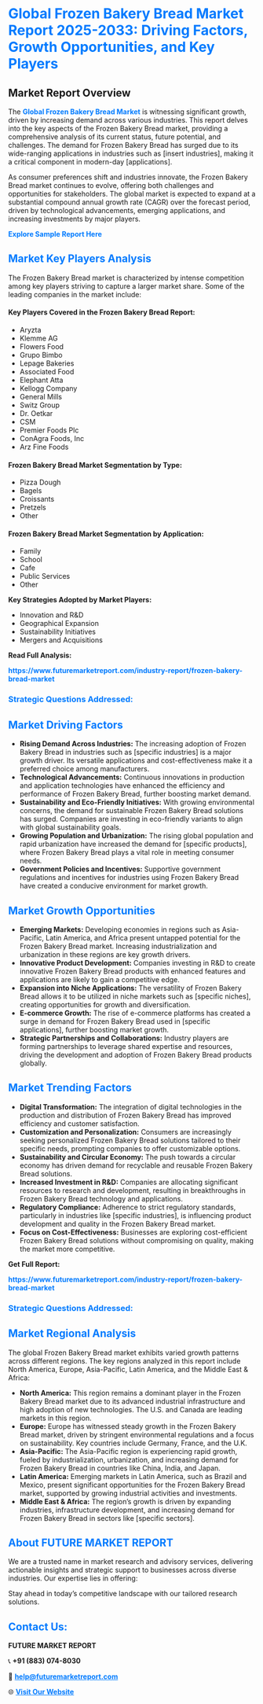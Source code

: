 <h1 style="color: #007BFF;">Global Frozen Bakery Bread Market Report 2025-2033: Driving Factors, Growth Opportunities, and Key Players</h1>

<section id="overview">
<h2>Market Report Overview</h2>
<p>The <a href="https://www.futuremarketreport.com/industry-report/frozen-bakery-bread-market" style="color: #007BFF; text-decoration: none;"><strong>Global Frozen Bakery Bread Market</strong></a> is witnessing significant growth, driven by increasing demand across various industries. This report delves into the key aspects of the Frozen Bakery Bread market, providing a comprehensive analysis of its current status, future potential, and challenges. The demand for Frozen Bakery Bread has surged due to its wide-ranging applications in industries such as [insert industries], making it a critical component in modern-day [applications].</p>
<p>As consumer preferences shift and industries innovate, the Frozen Bakery Bread market continues to evolve, offering both challenges and opportunities for stakeholders. The global market is expected to expand at a substantial compound annual growth rate (CAGR) over the forecast period, driven by technological advancements, emerging applications, and increasing investments by major players.</p>
</section>

<section id="overview">
<p><a href="https://www.futuremarketreport.com/request-sample/reportId=89546" style="color: #007BFF; text-decoration: none;"><strong>Explore Sample Report Here</strong></a></p>
</section>

<section id="key-players">
<h2 style="color: #007BFF;">Market Key Players Analysis</h2>
<p>The Frozen Bakery Bread market is characterized by intense competition among key players striving to capture a larger market share. Some of the leading companies in the market include:</p>
<h4>Key Players Covered in the Frozen Bakery Bread Report:</h4>
<ul><li>Aryzta</li><li>Klemme AG</li><li>Flowers Food</li><li>Grupo Bimbo</li><li>Lepage Bakeries</li><li>Associated Food</li><li>Elephant Atta</li><li>Kellogg Company</li><li>General Mills</li><li>Switz Group</li><li>Dr. Oetkar</li><li>CSM</li><li>Premier Foods Plc</li><li>ConAgra Foods, Inc</li><li>Arz Fine Foods</li></ul>
<h4>Frozen Bakery Bread Market Segmentation by Type:</h4>
<ul><li>Pizza Dough</li><li>Bagels</li><li>Croissants</li><li>Pretzels</li><li>Other</li></ul>

<h4>Frozen Bakery Bread Market Segmentation by Application:</h4>
<ul><li>Family</li><li>School</li><li>Cafe</li><li>Public Services</li><li>Other</li></ul>
<p><strong>Key Strategies Adopted by Market Players:</strong></p>
<ul>
<li>Innovation and R&D</li>
<li>Geographical Expansion</li>
<li>Sustainability Initiatives</li>
<li>Mergers and Acquisitions</li>
</ul>
</section>

<section>
<p><strong>Read Full Analysis: </strong></p><a href="https://www.futuremarketreport.com/industry-report/frozen-bakery-bread-market" style="color: #007BFF; text-decoration: none;"><strong>https://www.futuremarketreport.com/industry-report/frozen-bakery-bread-market</strong></a>
<h3 style="color: #007BFF;">Strategic Questions Addressed:</h3>
</section>

<section id="driving-factors">
<h2 style="color: #007BFF;">Market Driving Factors</h2>
<ul>
<li><strong>Rising Demand Across Industries:</strong> The increasing adoption of Frozen Bakery Bread in industries such as [specific industries] is a major growth driver. Its versatile applications and cost-effectiveness make it a preferred choice among manufacturers.</li>
<li><strong>Technological Advancements:</strong> Continuous innovations in production and application technologies have enhanced the efficiency and performance of Frozen Bakery Bread, further boosting market demand.</li>
<li><strong>Sustainability and Eco-Friendly Initiatives:</strong> With growing environmental concerns, the demand for sustainable Frozen Bakery Bread solutions has surged. Companies are investing in eco-friendly variants to align with global sustainability goals.</li>
<li><strong>Growing Population and Urbanization:</strong> The rising global population and rapid urbanization have increased the demand for [specific products], where Frozen Bakery Bread plays a vital role in meeting consumer needs.</li>
<li><strong>Government Policies and Incentives:</strong> Supportive government regulations and incentives for industries using Frozen Bakery Bread have created a conducive environment for market growth.</li>
</ul>
</section>

<section id="growth-opportunities">
<h2 style="color: #007BFF;">Market Growth Opportunities</h2>
<ul>
<li><strong>Emerging Markets:</strong> Developing economies in regions such as Asia-Pacific, Latin America, and Africa present untapped potential for the Frozen Bakery Bread market. Increasing industrialization and urbanization in these regions are key growth drivers.</li>
<li><strong>Innovative Product Development:</strong> Companies investing in R&D to create innovative Frozen Bakery Bread products with enhanced features and applications are likely to gain a competitive edge.</li>
<li><strong>Expansion into Niche Applications:</strong> The versatility of Frozen Bakery Bread allows it to be utilized in niche markets such as [specific niches], creating opportunities for growth and diversification.</li>
<li><strong>E-commerce Growth:</strong> The rise of e-commerce platforms has created a surge in demand for Frozen Bakery Bread used in [specific applications], further boosting market growth.</li>
<li><strong>Strategic Partnerships and Collaborations:</strong> Industry players are forming partnerships to leverage shared expertise and resources, driving the development and adoption of Frozen Bakery Bread products globally.</li>
</ul>
</section>

<section id="trending-factors">
<h2 style="color: #007BFF;">Market Trending Factors</h2>
<ul>
<li><strong>Digital Transformation:</strong> The integration of digital technologies in the production and distribution of Frozen Bakery Bread has improved efficiency and customer satisfaction.</li>
<li><strong>Customization and Personalization:</strong> Consumers are increasingly seeking personalized Frozen Bakery Bread solutions tailored to their specific needs, prompting companies to offer customizable options.</li>
<li><strong>Sustainability and Circular Economy:</strong> The push towards a circular economy has driven demand for recyclable and reusable Frozen Bakery Bread solutions.</li>
<li><strong>Increased Investment in R&D:</strong> Companies are allocating significant resources to research and development, resulting in breakthroughs in Frozen Bakery Bread technology and applications.</li>
<li><strong>Regulatory Compliance:</strong> Adherence to strict regulatory standards, particularly in industries like [specific industries], is influencing product development and quality in the Frozen Bakery Bread market.</li>
<li><strong>Focus on Cost-Effectiveness:</strong> Businesses are exploring cost-efficient Frozen Bakery Bread solutions without compromising on quality, making the market more competitive.</li>
</ul>
</section>

<section>
<p><strong>Get Full Report: </strong></p><a href="https://www.futuremarketreport.com/industry-report/frozen-bakery-bread-market" style="color: #007BFF; text-decoration: none;"><strong>https://www.futuremarketreport.com/industry-report/frozen-bakery-bread-market</strong></a>
<h3 style="color: #007BFF;">Strategic Questions Addressed:</h3>
</section>


<section id="regional-analysis">
<h2 style="color: #007BFF;">Market Regional Analysis</h2>
<p>The global Frozen Bakery Bread market exhibits varied growth patterns across different regions. The key regions analyzed in this report include North America, Europe, Asia-Pacific, Latin America, and the Middle East & Africa:</p>
<ul>
<li><strong>North America:</strong> This region remains a dominant player in the Frozen Bakery Bread market due to its advanced industrial infrastructure and high adoption of new technologies. The U.S. and Canada are leading markets in this region.</li>
<li><strong>Europe:</strong> Europe has witnessed steady growth in the Frozen Bakery Bread market, driven by stringent environmental regulations and a focus on sustainability. Key countries include Germany, France, and the U.K.</li>
<li><strong>Asia-Pacific:</strong> The Asia-Pacific region is experiencing rapid growth, fueled by industrialization, urbanization, and increasing demand for Frozen Bakery Bread in countries like China, India, and Japan.</li>
<li><strong>Latin America:</strong> Emerging markets in Latin America, such as Brazil and Mexico, present significant opportunities for the Frozen Bakery Bread market, supported by growing industrial activities and investments.</li>
<li><strong>Middle East & Africa:</strong> The region’s growth is driven by expanding industries, infrastructure development, and increasing demand for Frozen Bakery Bread in sectors like [specific sectors].</li>
</ul>
</section>

<footer>
<h2 style="color: #007BFF;">About FUTURE MARKET REPORT</h2>
<p>We are a trusted name in market research and advisory services, delivering actionable insights and strategic support to businesses across diverse industries. Our expertise lies in offering:</p>

<p>Stay ahead in today’s competitive landscape with our tailored research solutions.</p>

<h2 style="color: #007BFF;">Contact Us:</h2>
<p><strong>FUTURE MARKET REPORT</strong></p>
<p>📞 <strong>+91 (883) 074-8030</strong></p>
<p>📧 <strong><a href="mailto:help@futuremarketreport.com" style="color: #007BFF;">help@futuremarketreport.com</a></strong></p>
<p>🌐 <strong><a href="https://www.futuremarketreport.com/" style="color: #007BFF;">Visit Our Website</a></strong></p>
</footer>